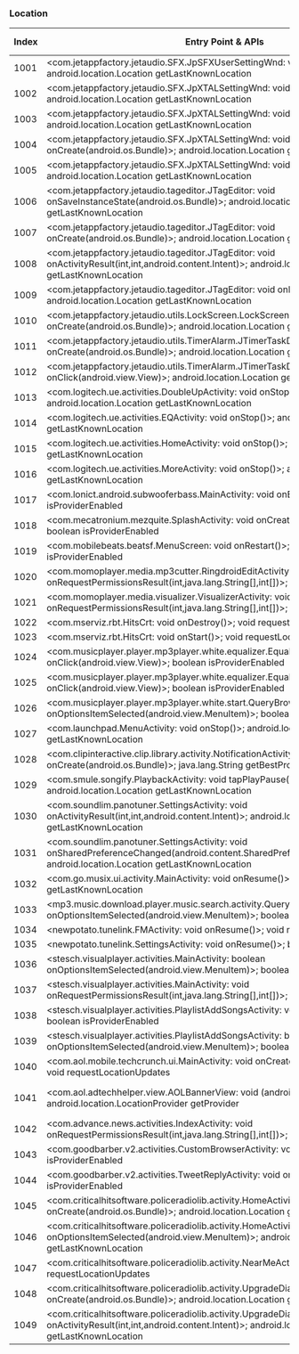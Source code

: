 ### Location
| Index | Entry Point & APIs | Screen shot | Resource id | Label |
| ------------- | ------------- | ------------- |-------------|-------------|
| 1001 | <com.jetappfactory.jetaudio.SFX.JpSFXUserSettingWnd: void onPause()>; android.location.Location getLastKnownLocation | ![](D:\COSMOS\output\py\Play_win8\Music_Audio\com.jetappfactory.jetaudio\com.jetappfactory.jetaudio.SFX.JpSFXUserSettingWnd.png) |  | |
| 1002 | <com.jetappfactory.jetaudio.SFX.JpXTALSettingWnd: void onDestroy()>; android.location.Location getLastKnownLocation | ![](D:\COSMOS\output\py\Play_win8\Music_Audio\com.jetappfactory.jetaudio\com.jetappfactory.jetaudio.SFX.JpXTALSettingWnd.png) |  | |
| 1003 | <com.jetappfactory.jetaudio.SFX.JpXTALSettingWnd: void onResume()>; android.location.Location getLastKnownLocation | ![](D:\COSMOS\output\py\Play_win8\Music_Audio\com.jetappfactory.jetaudio\com.jetappfactory.jetaudio.SFX.JpXTALSettingWnd.png) |  | |
| 1004 | <com.jetappfactory.jetaudio.SFX.JpXTALSettingWnd: void onCreate(android.os.Bundle)>; android.location.Location getLastKnownLocation | ![](D:\COSMOS\output\py\Play_win8\Music_Audio\com.jetappfactory.jetaudio\com.jetappfactory.jetaudio.SFX.JpXTALSettingWnd.png) |  | |
| 1005 | <com.jetappfactory.jetaudio.SFX.JpXTALSettingWnd: void onPause()>; android.location.Location getLastKnownLocation | ![](D:\COSMOS\output\py\Play_win8\Music_Audio\com.jetappfactory.jetaudio\com.jetappfactory.jetaudio.SFX.JpXTALSettingWnd.png) |  | |
| 1006 | <com.jetappfactory.jetaudio.tageditor.JTagEditor: void onSaveInstanceState(android.os.Bundle)>; android.location.Location getLastKnownLocation | ![](D:\COSMOS\output\py\Play_win8\Music_Audio\com.jetappfactory.jetaudio\com.jetappfactory.jetaudio.tageditor.JTagEditor.png) |  | |
| 1007 | <com.jetappfactory.jetaudio.tageditor.JTagEditor: void onCreate(android.os.Bundle)>; android.location.Location getLastKnownLocation | ![](D:\COSMOS\output\py\Play_win8\Music_Audio\com.jetappfactory.jetaudio\com.jetappfactory.jetaudio.tageditor.JTagEditor.png) |  | |
| 1008 | <com.jetappfactory.jetaudio.tageditor.JTagEditor: void onActivityResult(int,int,android.content.Intent)>; android.location.Location getLastKnownLocation | ![](D:\COSMOS\output\py\Play_win8\Music_Audio\com.jetappfactory.jetaudio\com.jetappfactory.jetaudio.tageditor.JTagEditor.png) |  | |
| 1009 | <com.jetappfactory.jetaudio.tageditor.JTagEditor: void onBackPressed()>; android.location.Location getLastKnownLocation | ![](D:\COSMOS\output\py\Play_win8\Music_Audio\com.jetappfactory.jetaudio\com.jetappfactory.jetaudio.tageditor.JTagEditor.png) |  | |
| 1010 | <com.jetappfactory.jetaudio.utils.LockScreen.LockScreenForNonICS: void onCreate(android.os.Bundle)>; android.location.Location getLastKnownLocation | ![](D:\COSMOS\output\py\Play_win8\Music_Audio\com.jetappfactory.jetaudio\com.jetappfactory.jetaudio.utils.LockScreen.LockScreenForNonICS.png) |  | |
| 1011 | <com.jetappfactory.jetaudio.utils.TimerAlarm.JTimerTaskDialog: void onCreate(android.os.Bundle)>; android.location.Location getLastKnownLocation | ![](D:\COSMOS\output\py\Play_win8\Music_Audio\com.jetappfactory.jetaudio\com.jetappfactory.jetaudio.utils.TimerAlarm.JTimerTaskDialog.png) |  | |
| 1012 | <com.jetappfactory.jetaudio.utils.TimerAlarm.JTimerTaskDialog: void onClick(android.view.View)>; android.location.Location getLastKnownLocation | ![](D:\COSMOS\output\py\Play_win8\Music_Audio\com.jetappfactory.jetaudio\com.jetappfactory.jetaudio.utils.TimerAlarm.JTimerTaskDialog.png) |  | |
| 1013 | <com.logitech.ue.activities.DoubleUpActivity: void onStop()>; android.location.Location getLastKnownLocation | ![](D:\COSMOS\output\py\Play_win8\Music_Audio\com.logitech.ueroll\com.logitech.ue.activities.DoubleUpActivity.png) |  | |
| 1014 | <com.logitech.ue.activities.EQActivity: void onStop()>; android.location.Location getLastKnownLocation | ![](D:\COSMOS\output\py\Play_win8\Music_Audio\com.logitech.ueroll\com.logitech.ue.activities.EQActivity.png) |  | |
| 1015 | <com.logitech.ue.activities.HomeActivity: void onStop()>; android.location.Location getLastKnownLocation | ![](D:\COSMOS\output\py\Play_win8\Music_Audio\com.logitech.ueroll\com.logitech.ue.activities.HomeActivity.png) |  | |
| 1016 | <com.logitech.ue.activities.MoreActivity: void onStop()>; android.location.Location getLastKnownLocation | ![](D:\COSMOS\output\py\Play_win8\Music_Audio\com.logitech.ueroll\com.logitech.ue.activities.MoreActivity.png) |  | |
| 1017 | <com.lonict.android.subwooferbass.MainActivity: void onBackPressed()>; boolean isProviderEnabled | ![](D:\COSMOS\output\py\Play_win8\Music_Audio\com.lonict.android.subwooferbass\com.lonict.android.subwooferbass.MainActivity.png) |  | |
| 1018 | <com.mecatronium.mezquite.SplashActivity: void onCreate(android.os.Bundle)>; boolean isProviderEnabled | ![](D:\COSMOS\output\py\Play_win8\Music_Audio\com.mecatronium.mezquite\com.mecatronium.mezquite.SplashActivity.png) |  | |
| 1019 | <com.mobilebeats.beatsf.MenuScreen: void onRestart()>; boolean isProviderEnabled | ![](D:\COSMOS\output\py\Play_win8\Music_Audio\com.mobilebeats.beatsf\com.mobilebeats.beatsf.MenuScreen.png) |  | |
| 1020 | <com.momoplayer.media.mp3cutter.RingdroidEditActivity: void onRequestPermissionsResult(int,java.lang.String[],int[])>; boolean isProviderEnabled | ![](D:\COSMOS\output\py\Play_win8\Music_Audio\com.momoplayer.media\com.momoplayer.media.mp3cutter.RingdroidEditActivity.png) |  | |
| 1021 | <com.momoplayer.media.visualizer.VisualizerActivity: void onRequestPermissionsResult(int,java.lang.String[],int[])>; boolean isProviderEnabled | ![](D:\COSMOS\output\py\Play_win8\Music_Audio\com.momoplayer.media\com.momoplayer.media.visualizer.VisualizerActivity.png) |  | |
| 1022 | <com.mserviz.rbt.HitsCrt: void onDestroy()>; void requestLocationUpdates | ![](D:\COSMOS\output\py\Play_win8\Music_Audio\com.mserviz.rbt\com.mserviz.rbt.HitsCrt.png) |  | |
| 1023 | <com.mserviz.rbt.HitsCrt: void onStart()>; void requestLocationUpdates | ![](D:\COSMOS\output\py\Play_win8\Music_Audio\com.mserviz.rbt\com.mserviz.rbt.HitsCrt.png) |  | |
| 1024 | <com.musicplayer.player.mp3player.white.equalizer.EqualizerActivity$3: void onClick(android.view.View)>; boolean isProviderEnabled | ![](D:\COSMOS\output\py\Play_win8\Music_Audio\com.musicplayer.player.mp3player.white\com.musicplayer.player.mp3player.white.equalizer.EqualizerActivity.png) |  | |
| 1025 | <com.musicplayer.player.mp3player.white.equalizer.EqualizerActivity$2: void onClick(android.view.View)>; boolean isProviderEnabled | ![](D:\COSMOS\output\py\Play_win8\Music_Audio\com.musicplayer.player.mp3player.white\com.musicplayer.player.mp3player.white.equalizer.EqualizerActivity.png) |  | |
| 1026 | <com.musicplayer.player.mp3player.white.start.QueryBrowserActivity: boolean onOptionsItemSelected(android.view.MenuItem)>; boolean isProviderEnabled | ![](D:\COSMOS\output\py\Play_win8\Music_Audio\com.musicplayer.player.mp3player.white\com.musicplayer.player.mp3player.white.start.QueryBrowserActivity.png) |  | |
| 1027 | <com.launchpad.MenuActivity: void onStop()>; android.location.Location getLastKnownLocation | ![](D:\COSMOS\output\py\Play_win8\Music_Audio\com.paullipnyagov.dubsteplaunchpad24\com.launchpad.MenuActivity.png) |  | |
| 1028 | <com.clipinteractive.clip.library.activity.NotificationActivity: void onCreate(android.os.Bundle)>; java.lang.String getBestProvider | ![](D:\COSMOS\output\py\Play_win8\Music_Audio\com.radio.station.PIOLIN.DJ\com.clipinteractive.clip.library.activity.NotificationActivity.png) |  | |
| 1029 | <com.smule.songify.PlaybackActivity: void tapPlayPause(android.view.View)>; android.location.Location getLastKnownLocation | ![](D:\COSMOS\output\py\Play_win8\Music_Audio\com.smule.songify\com.smule.songify.PlaybackActivity.png) |  | |
| 1030 | <com.soundlim.panotuner.SettingsActivity: void onActivityResult(int,int,android.content.Intent)>; android.location.Location getLastKnownLocation | ![](D:\COSMOS\output\py\Play_win8\Music_Audio\com.soundlim.panotuner\com.soundlim.panotuner.SettingsActivity.png) |  | |
| 1031 | <com.soundlim.panotuner.SettingsActivity: void onSharedPreferenceChanged(android.content.SharedPreferences,java.lang.String)>; android.location.Location getLastKnownLocation | ![](D:\COSMOS\output\py\Play_win8\Music_Audio\com.soundlim.panotuner\com.soundlim.panotuner.SettingsActivity.png) |  | |
| 1032 | <com.go.musix.ui.activity.MainActivity: void onResume()>; android.location.Location getLastKnownLocation | ![](D:\COSMOS\output\py\Play_win8\Music_Audio\com.sso.ares\com.go.musix.ui.activity.MainActivity.png) |  | |
| 1033 | <mp3.music.download.player.music.search.activity.QueryBrowserActivity: boolean onOptionsItemSelected(android.view.MenuItem)>; boolean isProviderEnabled | ![](D:\COSMOS\output\py\Play_win8\Music_Audio\mp3.music.download.player.music.search\mp3.music.download.player.music.search.activity.QueryBrowserActivity.png) |  | |
| 1034 | <newpotato.tunelink.FMActivity: void onResume()>; void requestLocationUpdates | ![](D:\COSMOS\output\py\Play_win8\Music_Audio\newpotato.tunelink\newpotato.tunelink.FMActivity.png) |  | |
| 1035 | <newpotato.tunelink.SettingsActivity: void onResume()>; boolean isProviderEnabled | ![](D:\COSMOS\output\py\Play_win8\Music_Audio\newpotato.tunelink\newpotato.tunelink.SettingsActivity.png) |  | |
| 1036 | <stesch.visualplayer.activities.MainActivity: boolean onOptionsItemSelected(android.view.MenuItem)>; boolean isProviderEnabled | ![](D:\COSMOS\output\py\Play_win8\Music_Audio\stesch.visualplayer\stesch.visualplayer.activities.MainActivity.png) |  | |
| 1037 | <stesch.visualplayer.activities.MainActivity: void onRequestPermissionsResult(int,java.lang.String[],int[])>; boolean isProviderEnabled | ![](D:\COSMOS\output\py\Play_win8\Music_Audio\stesch.visualplayer\stesch.visualplayer.activities.MainActivity.png) |  | |
| 1038 | <stesch.visualplayer.activities.PlaylistAddSongsActivity: void onBackPressed()>; boolean isProviderEnabled | ![](D:\COSMOS\output\py\Play_win8\Music_Audio\stesch.visualplayer\stesch.visualplayer.activities.PlaylistAddSongsActivity.png) |  | |
| 1039 | <stesch.visualplayer.activities.PlaylistAddSongsActivity: boolean onOptionsItemSelected(android.view.MenuItem)>; boolean isProviderEnabled | ![](D:\COSMOS\output\py\Play_win8\Music_Audio\stesch.visualplayer\stesch.visualplayer.activities.PlaylistAddSongsActivity.png) |  | |
| 1040 | <com.aol.mobile.techcrunch.ui.MainActivity: void onCreate(android.os.Bundle)>; void requestLocationUpdates | ![](D:\COSMOS\output\py\Play_win8\News_Magazines\com.aol.mobile.techcrunch\com.aol.mobile.techcrunch.ui.MainActivity.png) |  | |
| 1041 | <com.aol.adtechhelper.view.AOLBannerView: void <init>(android.content.Context)>; android.location.LocationProvider getProvider | ![](D:\COSMOS\output\py\Play_win8\News_Magazines\com.aol.mobile.techcrunch\com.aol.mobile.techcrunch.ui.MainActivity.png) | {'2131558484': <sensitive_component.SensitiveComponent.SensitiveView object at 0x0000026CFFAE3B70>} | |
| 1042 | <com.advance.news.activities.IndexActivity: void onRequestPermissionsResult(int,java.lang.String[],int[])>; boolean isProviderEnabled | ![](D:\COSMOS\output\py\Play_win8\News_Magazines\com.ap.oregon\com.advance.news.activities.IndexActivity.png) |  | |
| 1043 | <com.goodbarber.v2.activities.CustomBrowserActivity: void onStart()>; boolean isProviderEnabled | ![](D:\COSMOS\output\py\Play_win8\News_Magazines\com.aryservices.arynewsurdu\com.goodbarber.v2.activities.CustomBrowserActivity.png) |  | |
| 1044 | <com.goodbarber.v2.activities.TweetReplyActivity: void onStart()>; boolean isProviderEnabled | ![](D:\COSMOS\output\py\Play_win8\News_Magazines\com.aryservices.arynewsurdu\com.goodbarber.v2.activities.TweetReplyActivity.png) |  | |
| 1045 | <com.criticalhitsoftware.policeradiolib.activity.HomeActivity: void onCreate(android.os.Bundle)>; android.location.Location getLastKnownLocation | ![](D:\COSMOS\output\py\Play_win8\News_Magazines\com.criticalhitsoftware.policeradio\com.criticalhitsoftware.policeradiolib.activity.HomeActivity.png) |  | |
| 1046 | <com.criticalhitsoftware.policeradiolib.activity.HomeActivity: boolean onOptionsItemSelected(android.view.MenuItem)>; android.location.Location getLastKnownLocation | ![](D:\COSMOS\output\py\Play_win8\News_Magazines\com.criticalhitsoftware.policeradio\com.criticalhitsoftware.policeradiolib.activity.HomeActivity.png) |  | |
| 1047 | <com.criticalhitsoftware.policeradiolib.activity.NearMeActivity: void onStart()>; void requestLocationUpdates | ![](D:\COSMOS\output\py\Play_win8\News_Magazines\com.criticalhitsoftware.policeradio\com.criticalhitsoftware.policeradiolib.activity.NearMeActivity.png) |  | |
| 1048 | <com.criticalhitsoftware.policeradiolib.activity.UpgradeDialogActivity: void onCreate(android.os.Bundle)>; android.location.Location getLastKnownLocation | ![](D:\COSMOS\output\py\Play_win8\News_Magazines\com.criticalhitsoftware.policeradio\com.criticalhitsoftware.policeradiolib.activity.UpgradeDialogActivity.png) |  | |
| 1049 | <com.criticalhitsoftware.policeradiolib.activity.UpgradeDialogActivity: void onActivityResult(int,int,android.content.Intent)>; android.location.Location getLastKnownLocation | ![](D:\COSMOS\output\py\Play_win8\News_Magazines\com.criticalhitsoftware.policeradio\com.criticalhitsoftware.policeradiolib.activity.UpgradeDialogActivity.png) |  | |
